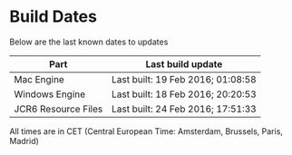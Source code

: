 # Build Dates

Below are the last known dates to updates

Part | Last build update
-----|-----
Mac Engine | Last built: 19 Feb 2016; 01:08:58
Windows Engine | Last built: 18 Feb 2016; 20:20:53
JCR6 Resource Files | Last built: 24 Feb 2016; 17:51:33
All times are in CET (Central European Time: Amsterdam, Brussels, Paris, Madrid)



